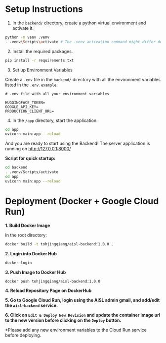 # Setup Instructions

1. In the `backend/` directory, create a python virtual environment and activate it.

```bash
python -m venv .venv
. .venv\Scripts\activate # The .venv activation command might differ depending on your operating system
```

2. Install the required packages.

```bash
pip install -r requirements.txt
```

3. Set up Environment Variables

Create a `.env` file in the `backend/` directory with all the environment variables listed in the `.env.example`.

```env
# .env file with all your environment variables

HUGGINGFACE_TOKEN=
GOOGLE_API_KEY=
PRODUCTION_CLIENT_URL=
```

4. In the `/app` directory, start the application.

```bash
cd app
uvicorn main:app --reload
```

And you are ready to start using the Backend! The server application is running on http://127.0.0.1:8000/

**Script for quick startup:**

```bash
cd backend
. .venv/Scripts/activate
cd app
uvicorn main:app --reload
```

# Deployment (Docker + Google Cloud Run)

**1. Build Docker Image**

In the root directory:

```bash
docker build -t tohjingqiang/aisl-backend:1.0.0 .
```

**2. Login into Docker Hub**

```bash
docker login
```

**3. Push Image to Docker Hub**

```bash
docker push tohjingqiang/aisl-backend:1.0.0
```

**4. Reload Repository Page on DockerHub**

**5. Go to Google Cloud Run, login using the AiSL admin gmail, and add/edit the `aisl-backend` service.**

**6. Click on `Edit & Deploy New Revision` and update the container image url to the new version before clicking on the `Deploy` button.**

\*Please add any new environment variables to the Cloud Run service before deploying.
